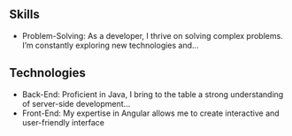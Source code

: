 ## Skills
- Problem-Solving: As a developer, I thrive on solving complex problems. I’m constantly exploring new technologies and...



## Technologies

- Back-End: Proficient in Java, I bring to the table a strong understanding of server-side development...
- Front-End: My expertise in Angular allows me to create interactive and user-friendly interface